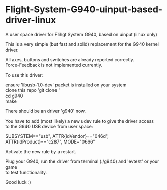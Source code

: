 # Flight-System-G940-uinput-based-driver-linux  
  
A user space driver for Flihgt System G940, based on uinput (linux only)  
  
This is a very simple (but fast and solid) replacement for the G940 kernel driver.  
  
All axes, buttons and switches are already reported correctly.  
Force-Feedback is not implemented currently.  
  
To use this driver:    
  
ensure 'libusb-1.0-dev' packet is installed on your system  
clone this repo 'git clone '   
cd g940  
make  
  
There should be an driver 'g940' now.  
  
You have to add (most likely) a new udev rule to give the driver access  
to the G940 USB device from user space:  
  
SUBSYSTEM=="usb", ATTR{idVendor}=="046d", ATTR{idProduct}=="c287", MODE="0666"  
  
Activate the new rule by a restart.  
  
Plug your G940, run the driver from terminal (./g940) and 'evtest' or your game   
to test functionality.  
  
Good luck :)  
